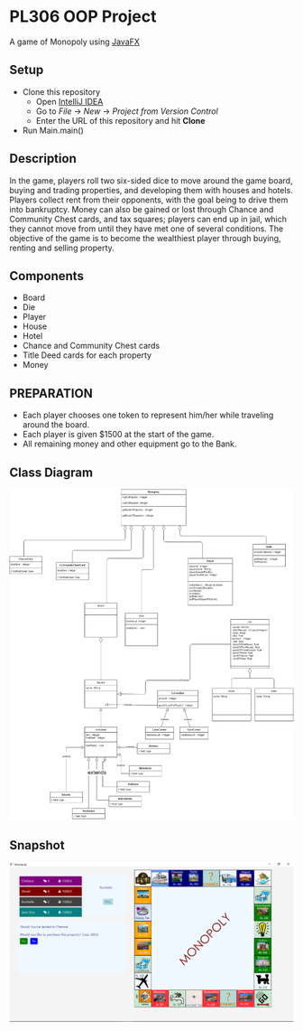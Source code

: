 # PL306 OOP Project

A game of Monopoly using [JavaFX](https://www.oracle.com/java/technologies/javase/javafx-docs.html)

## Setup

- Clone this repository
    - Open [IntelliJ IDEA](https://www.jetbrains.com/idea/download/) 
    - Go to *File* -> *New* -> *Project from Version Control*
    - Enter the URL of this repository and hit **Clone**
- Run Main.main()
    
## Description

In the game, players roll two six-sided dice to move around the game board, buying and trading properties, and developing them with houses and hotels. Players collect rent from their opponents, with the goal being to drive them into bankruptcy. Money can also be gained or lost through Chance and Community Chest cards, and tax squares; players can end up in jail, which they cannot move from until they have met one of several conditions.
The objective of the game is to become the wealthiest player through buying, renting and selling property.

## Components

-   Board
-   Die
-   Player
-   House 
-   Hotel
-   Chance and Community Chest cards
-   Title Deed cards for each property
-   Money

## PREPARATION

-	Each player chooses one token to represent him/her while traveling around the board.
-	Each player is given $1500 at the start of the game.
-	All remaining money and other equipment go to the Bank.


## Class Diagram

![Class Diagram](/src/images/readme-pics/classdiagram.png)

## Snapshot

![Snapshot](/src/images/readme-pics/Screenshot.png)
